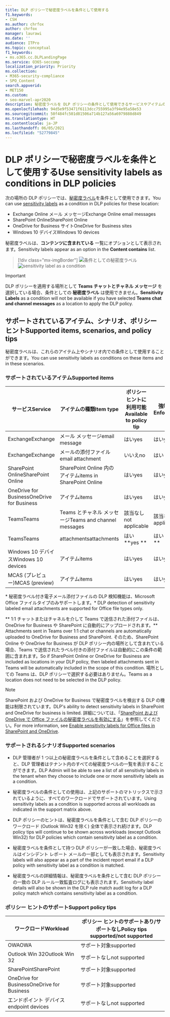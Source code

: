 ```yaml
---
title: DLP ポリシーで秘密度ラベルを条件として使用する
f1.keywords:
- CSH
ms.author: chrfox
author: chrfox
manager: laurawi
ms.date: ''
audience: ITPro
ms.topic: conceptual
f1_keywords:
- ms.o365.cc.DLPLandingPage
ms.service: O365-seccomp
localization_priority: Priority
ms.collection:
- M365-security-compliance
- SPO_Content
search.appverid:
- MET150
ms.custom:
- seo-marvel-apr2020
description: 秘密度ラベルを DLP ポリシーの条件として使用できるサービスやアイテムの種類について説明します。
ms.openlocfilehash: 94d5e9f53471f6113dcc755995a3f94e95a58e53
ms.sourcegitcommit: 50f484fc501d81506a714b127a56a6979888d849
ms.translationtype: HT
ms.contentlocale: ja-JP
ms.lasthandoff: 06/05/2021
ms.locfileid: "52779845"
---
```

# <a name="use-sensitivity-labels-as-conditions-in-dlp-policies"></a><span data-ttu-id="ce113-103">DLP ポリシーで秘密度ラベルを条件として使用する</span><span class="sxs-lookup"><span data-stu-id="ce113-103">Use sensitivity labels as conditions in DLP policies</span></span>

<span data-ttu-id="ce113-104">次の場所の DLP ポリシーでは、[秘密度ラベル](sensitivity-labels.md)を条件として使用できます。</span><span class="sxs-lookup"><span data-stu-id="ce113-104">You can use [sensitivity labels](sensitivity-labels.md) as a condition in DLP policies for these location:</span></span>

- <span data-ttu-id="ce113-105">Exchange Online メール メッセージ</span><span class="sxs-lookup"><span data-stu-id="ce113-105">Exchange Online email messages</span></span>
- <span data-ttu-id="ce113-106">SharePoint Online</span><span class="sxs-lookup"><span data-stu-id="ce113-106">SharePoint Online</span></span>
- <span data-ttu-id="ce113-107">OneDrive for Business サイト</span><span class="sxs-lookup"><span data-stu-id="ce113-107">OneDrive for Business sites</span></span>
- <span data-ttu-id="ce113-108">Windows 10 デバイス</span><span class="sxs-lookup"><span data-stu-id="ce113-108">Windows 10 devices</span></span>

<span data-ttu-id="ce113-109">秘密度ラベルは、**コンテンツに含まれている** 一覧にオプションとして表示されます。</span><span class="sxs-lookup"><span data-stu-id="ce113-109">Sensitivity labels appear as an option in the **Content contains** list.</span></span>

> [!div class="mx-imgBorder"]
> <span data-ttu-id="ce113-110">![条件としての秘密度ラベル](../media/dlp-sensitivity-label-as-a-condition.png)</span><span class="sxs-lookup"><span data-stu-id="ce113-110">![sensitivity label as a condition](../media/dlp-sensitivity-label-as-a-condition.png)</span></span>

> [!IMPORTANT]
> <span data-ttu-id="ce113-111">DLP ポリシーを適用する場所として **Teams チャットとチャネル メッセージ** を選択している場合、条件としての **秘密度ラベル** は使用できません。</span><span class="sxs-lookup"><span data-stu-id="ce113-111">**Sensitivity Labels** as a condition will not be available if you have selected **Teams chat and channel messages** as a location to apply the DLP policy.</span></span>


## <a name="supported-items-scenarios-and-policy-tips"></a><span data-ttu-id="ce113-112">サポートされているアイテム、シナリオ、ポリシー ヒント</span><span class="sxs-lookup"><span data-stu-id="ce113-112">Supported items, scenarios, and policy tips</span></span>

<span data-ttu-id="ce113-113">秘密度ラベルは、これらのアイテム上やシナリオ内での条件として使用することができます。</span><span class="sxs-lookup"><span data-stu-id="ce113-113">You can use sensitivity labels as conditions on these items and in these scenarios.</span></span>

### <a name="supported-items"></a><span data-ttu-id="ce113-114">サポートされているアイテム</span><span class="sxs-lookup"><span data-stu-id="ce113-114">Supported items</span></span>

|<span data-ttu-id="ce113-115">サービス</span><span class="sxs-lookup"><span data-stu-id="ce113-115">Service</span></span>  |<span data-ttu-id="ce113-116">アイテムの種類</span><span class="sxs-lookup"><span data-stu-id="ce113-116">Item type</span></span>  |<span data-ttu-id="ce113-117">ポリシー ヒントに利用可能</span><span class="sxs-lookup"><span data-stu-id="ce113-117">Available to policy tip</span></span>  |<span data-ttu-id="ce113-118">強制可能</span><span class="sxs-lookup"><span data-stu-id="ce113-118">Enforceable</span></span>  |
|---------|---------|---------|---------|
|<span data-ttu-id="ce113-119">Exchange</span><span class="sxs-lookup"><span data-stu-id="ce113-119">Exchange</span></span>    |<span data-ttu-id="ce113-120">メール メッセージ</span><span class="sxs-lookup"><span data-stu-id="ce113-120">email message</span></span>         |<span data-ttu-id="ce113-121">はい</span><span class="sxs-lookup"><span data-stu-id="ce113-121">yes</span></span>         |<span data-ttu-id="ce113-122">はい</span><span class="sxs-lookup"><span data-stu-id="ce113-122">yes</span></span>         |
|<span data-ttu-id="ce113-123">Exchange</span><span class="sxs-lookup"><span data-stu-id="ce113-123">Exchange</span></span>    |<span data-ttu-id="ce113-124">メールの添付ファイル</span><span class="sxs-lookup"><span data-stu-id="ce113-124">email attachment</span></span>         |<span data-ttu-id="ce113-125">いいえ</span><span class="sxs-lookup"><span data-stu-id="ce113-125">no</span></span>         |<span data-ttu-id="ce113-126">はい \*</span><span class="sxs-lookup"><span data-stu-id="ce113-126">yes \*</span></span>         |
|<span data-ttu-id="ce113-127">SharePoint Online</span><span class="sxs-lookup"><span data-stu-id="ce113-127">SharePoint Online</span></span>     |<span data-ttu-id="ce113-128">SharePoint Online 内のアイテム</span><span class="sxs-lookup"><span data-stu-id="ce113-128">items in SharePoint Online</span></span>         |<span data-ttu-id="ce113-129">はい</span><span class="sxs-lookup"><span data-stu-id="ce113-129">yes</span></span>         |<span data-ttu-id="ce113-130">はい</span><span class="sxs-lookup"><span data-stu-id="ce113-130">yes</span></span>         |
|<span data-ttu-id="ce113-131">OneDrive for Business</span><span class="sxs-lookup"><span data-stu-id="ce113-131">OneDrive for Business</span></span>     |<span data-ttu-id="ce113-132">アイテム</span><span class="sxs-lookup"><span data-stu-id="ce113-132">items</span></span>         |<span data-ttu-id="ce113-133">はい</span><span class="sxs-lookup"><span data-stu-id="ce113-133">yes</span></span>         |<span data-ttu-id="ce113-134">はい</span><span class="sxs-lookup"><span data-stu-id="ce113-134">yes</span></span>         |
|<span data-ttu-id="ce113-135">Teams</span><span class="sxs-lookup"><span data-stu-id="ce113-135">Teams</span></span>     |<span data-ttu-id="ce113-136">Teams とチャネル メッセージ</span><span class="sxs-lookup"><span data-stu-id="ce113-136">Teams and channel messages</span></span>         |<span data-ttu-id="ce113-137">該当なし</span><span class="sxs-lookup"><span data-stu-id="ce113-137">not applicable</span></span>         |<span data-ttu-id="ce113-138">該当なし</span><span class="sxs-lookup"><span data-stu-id="ce113-138">not applicable</span></span>         |
|<span data-ttu-id="ce113-139">Teams</span><span class="sxs-lookup"><span data-stu-id="ce113-139">Teams</span></span>     |<span data-ttu-id="ce113-140">attachments</span><span class="sxs-lookup"><span data-stu-id="ce113-140">attachments</span></span>         |<span data-ttu-id="ce113-141">はい \*\*</span><span class="sxs-lookup"><span data-stu-id="ce113-141">yes \*\*</span></span>         |<span data-ttu-id="ce113-142">はい \*\*</span><span class="sxs-lookup"><span data-stu-id="ce113-142">yes \*\*</span></span>         |
|<span data-ttu-id="ce113-143">Windows 10 デバイス</span><span class="sxs-lookup"><span data-stu-id="ce113-143">Windows 10 devices</span></span>     |<span data-ttu-id="ce113-144">アイテム</span><span class="sxs-lookup"><span data-stu-id="ce113-144">items</span></span>         |<span data-ttu-id="ce113-145">はい</span><span class="sxs-lookup"><span data-stu-id="ce113-145">yes</span></span>         |<span data-ttu-id="ce113-146">はい</span><span class="sxs-lookup"><span data-stu-id="ce113-146">yes</span></span>         |
|<span data-ttu-id="ce113-147">MCAS (プレビュー)</span><span class="sxs-lookup"><span data-stu-id="ce113-147">MCAS (preview)</span></span> |<span data-ttu-id="ce113-148">アイテム</span><span class="sxs-lookup"><span data-stu-id="ce113-148">items</span></span>         |<span data-ttu-id="ce113-149">はい</span><span class="sxs-lookup"><span data-stu-id="ce113-149">yes</span></span>         |<span data-ttu-id="ce113-150">はい</span><span class="sxs-lookup"><span data-stu-id="ce113-150">yes</span></span>         |

<span data-ttu-id="ce113-151">\* 秘密度ラベル付き電子メール添付ファイルの DLP 検知機能は、Microsoft Office ファイルタイプのみサポートします。</span><span class="sxs-lookup"><span data-stu-id="ce113-151">\* DLP detection of sensitivity labeled email attachments are supported for Office file types only.</span></span>

<span data-ttu-id="ce113-152">\*\* 1:1 チャットまたはチャネルを介して Teams で送信された添付ファイルは、OneDrive for Business や SharePoint に自動的にアップロードされます。</span><span class="sxs-lookup"><span data-stu-id="ce113-152">\*\* Attachments sent in Teams over 1:1 chat or channels are automatically uploaded to OneDrive for Business and SharePoint.</span></span> <span data-ttu-id="ce113-153">そのため、SharePoint Online や OneDrive for Business が DLP ポリシー内の場所として含まれている場合、Teams で送信されたラベル付きの添付ファイルは自動的にこの条件の範囲に含まれます。</span><span class="sxs-lookup"><span data-stu-id="ce113-153">So if SharePoint Online or OneDrive for Business are included as locations in your DLP policy, then labeled attachments sent in Teams will be automatically included in the scope of this condition.</span></span> <span data-ttu-id="ce113-154">場所としての Teams は、DLP ポリシーで選択する必要はありません。</span><span class="sxs-lookup"><span data-stu-id="ce113-154">Teams as a location does not need to be selected in the DLP policy.</span></span>

> [!NOTE]
> <span data-ttu-id="ce113-155">SharePoint および OneDrive for Business で秘密度ラベルを検出する DLP の機能は制限されています。</span><span class="sxs-lookup"><span data-stu-id="ce113-155">DLP's ability to detect sensitivity labels in SharePoint and OneDrive for business is limited.</span></span> <span data-ttu-id="ce113-156">詳細については、「[SharePoint および OneDrive で Office ファイルの秘密度ラベルを有効にする](sensitivity-labels-sharepoint-onedrive-files.md#limitations)」を参照してください。</span><span class="sxs-lookup"><span data-stu-id="ce113-156">For more information, see [Enable sensitivity labels for Office files in SharePoint and OneDrive](sensitivity-labels-sharepoint-onedrive-files.md#limitations).</span></span>

### <a name="supported-scenarios"></a><span data-ttu-id="ce113-157">サポートされるシナリオ</span><span class="sxs-lookup"><span data-stu-id="ce113-157">Supported scenarios</span></span>

- <span data-ttu-id="ce113-158">DLP 管理者が 1 つ以上の秘密度ラベルを条件として含めることを選択すると、DLP 管理者はテナント内のすべての秘密度ラベルの一覧を表示することができます。</span><span class="sxs-lookup"><span data-stu-id="ce113-158">DLP Admin will be able to see a list of all sensitivity labels in the tenant when they choose to include one or more sensitivity labels as a condition.</span></span>

- <span data-ttu-id="ce113-159">秘密度ラベルの条件としての使用は、上記のサポートのマトリックスで示されているように、すべてのワークロードでサポートされています。</span><span class="sxs-lookup"><span data-stu-id="ce113-159">Using sensitivity labels as a condition is supported across all workloads as indicated in the support matrix above.</span></span>

- <span data-ttu-id="ce113-160">DLP ポリシーのヒントは、秘密度ラベルを条件として含む DLP ポリシーのワークロード (Outlook Win32 を除く) 全体で表示され続けます。</span><span class="sxs-lookup"><span data-stu-id="ce113-160">DLP policy tips will continue to be shown across workloads (except Outlook Win32) for DLP policies which contain sensitivity label as a condition.</span></span>

- <span data-ttu-id="ce113-161">秘密度ラベルを条件として持つ DLP ポリシーが一致した場合、秘密度ラベルはインシデント レポート メールの一部としても表示されます。</span><span class="sxs-lookup"><span data-stu-id="ce113-161">Sensitivity labels will also appear as a part of the incident report email if a DLP policy with sensitivity label as a condition is matched.</span></span>

- <span data-ttu-id="ce113-162">秘密度ラベルの詳細情報は、秘密度ラベルを条件として含む DLP ポリシーの一致の DLP ルール一致監査ログにも表示されます。</span><span class="sxs-lookup"><span data-stu-id="ce113-162">Sensitivity label details will also be shown in the DLP rule match audit log for a DLP policy match which contains sensitivity label as a condition.</span></span>


### <a name="support-policy-tips"></a><span data-ttu-id="ce113-163">ポリシー ヒントのサポート</span><span class="sxs-lookup"><span data-stu-id="ce113-163">Support policy tips</span></span>


|<span data-ttu-id="ce113-164">ワークロード</span><span class="sxs-lookup"><span data-stu-id="ce113-164">Workload</span></span>  |<span data-ttu-id="ce113-165">ポリシー ヒントのサポートあり/サポートなし</span><span class="sxs-lookup"><span data-stu-id="ce113-165">Policy tips supported/not supported</span></span>  |
|---------|---------|
|<span data-ttu-id="ce113-166">OWA</span><span class="sxs-lookup"><span data-stu-id="ce113-166">OWA</span></span> |    <span data-ttu-id="ce113-167">サポート対象</span><span class="sxs-lookup"><span data-stu-id="ce113-167">supported</span></span>     |
|<span data-ttu-id="ce113-168">Outlook Win 32</span><span class="sxs-lookup"><span data-stu-id="ce113-168">Outlook Win 32</span></span>    |  <span data-ttu-id="ce113-169">サポートなし</span><span class="sxs-lookup"><span data-stu-id="ce113-169">not supported</span></span>       |
|<span data-ttu-id="ce113-170">SharePoint</span><span class="sxs-lookup"><span data-stu-id="ce113-170">SharePoint</span></span>   |   <span data-ttu-id="ce113-171">サポート対象</span><span class="sxs-lookup"><span data-stu-id="ce113-171">supported</span></span>      |
|<span data-ttu-id="ce113-172">OneDrive for Business</span><span class="sxs-lookup"><span data-stu-id="ce113-172">OneDrive for Business</span></span>    |    <span data-ttu-id="ce113-173">サポート対象</span><span class="sxs-lookup"><span data-stu-id="ce113-173">supported</span></span>     |
|<span data-ttu-id="ce113-174">エンドポイント デバイス</span><span class="sxs-lookup"><span data-stu-id="ce113-174">endpoint devices</span></span>   |  <span data-ttu-id="ce113-175">サポートなし</span><span class="sxs-lookup"><span data-stu-id="ce113-175">not supported</span></span>       |

